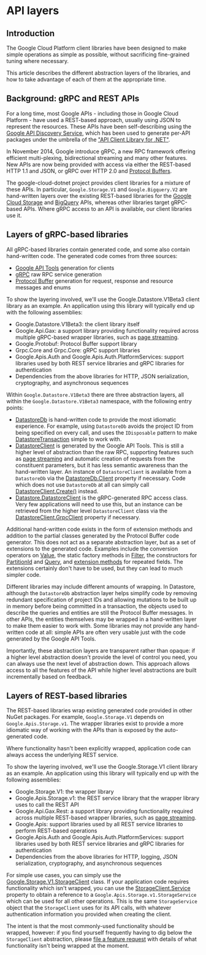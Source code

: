 # API layers

## Introduction

The Google Cloud Platform client libraries have been designed to make simple
operations as simple as possible, without sacrificing fine-grained tuning where
necessary.

This article describes the different abstraction layers of the libraries, and how to take
advantage of each of them at the appropriate time.

## Background: gRPC and REST APIs

For a long time, most Google APIs - including those in Google Cloud Platform - have
used a REST-based approach, usually using JSON to represent the resources. These APIs
have been self-describing using the [Google API Discovery Service](https://developers.google.com/discovery/),
which has been used to generate per-API packages under the umbrella of the
["API Client Library for .NET"](https://developers.google.com/api-client-library/dotnet).

In November 2014, Google introduce gRPC, a new RPC framework offering efficient multi-plexing,
bidirectional streaming and many other features. New APIs are now being provided with access via
either the REST-based HTTP 1.1 and JSON, or gRPC over HTTP 2.0 and
[Protocol Buffers](https://developers.google.com/protocol-buffers/).

The google-cloud-dotnet project provides client libraries for a mixture of these APIs. In particular,
`Google.Storage.V1` and `Google.Bigquery.V2` are hand-written layers over the existing REST-based
libraries for the [Google Cloud Storage](https://cloud.google.com/storage) and
[BigQuery](https://cloud.google.com/bigquery) APIs, whereas other libraries target gRPC-based APIs.
Where gRPC access to an API is available, our client libraries use it.

## Layers of gRPC-based libraries

All gRPC-based libraries contain generated code, and some also contain hand-written code. The 
generated code comes from three sources:

- [Google API Tools](https://github.com/googleapis/toolkit) generation for clients
- [gRPC](http://www.grpc.io) raw RPC service generation
- [Protocol Buffer](https://developers.google.com/protocol-buffers/) generation
  for request, response and resource messages and enums

To show the layering involved, we'll use the Google.Datastore.V1Beta3 client library as an example.
An application using this library will typically end up with the following assemblies:

- Google.Datastore.V1Beta3: the client library itself
- Google.Api.Gax: a support library providing functionality required across multiple
  gRPC-based wrapper libraries, such as [page streaming](page-streaming.md).
- Google.Protobuf: Protocol Buffer support library
- Grpc.Core and Grpc.Core: gRPC support libraries
- Google.Apis.Auth and Google.Apis.Auth.PlatformServices: support libraries used by both
  REST service libraries and gRPC libraries for authentication
- Dependencies from the above libraries for HTTP, JSON serialization, cryptography, and
  asynchronous sequences

Within `Google.Datastore.V1Beta3` there are three abstraction layers, all within
the `Google.Datastore.V1Beta3` namespace, with the following entry points:

- [DatastoreDb](../obj/api/Google.Datastore.V1Beta3.DatastoreDb.yml) is hand-written code
  to provide the most idiomatic experience. For example, using `DatastoreDb` avoids the project ID
  from being specified on every call, and uses the `IDisposable` pattern to make
  [DatastoreTransaction](../obj/api/Google.Datastore.V1Beta3.DatastoreTransaction.yml)
  simple to work with.
- [DatastoreClient](../obj/api/Google.Datastore.V1Beta3.DatastoreClient.yml) is generated by the
  Google API Tools. This is still a higher level of abstraction than the raw RPC, supporting 
  features such as [page streaming](page-streaming.md) and automatic creation of requests from the 
  constituent parameters, but it has less semantic awareness than the hand-written layer.
  An instance of `DatastoreClient` is available from a `DatastoreDb` via the
  [DatastoreDb.Client](../obj/api/Google.Datastore.V1Beta3.DatastoreDb.yml#Google_Datastore_V1Beta3_DatastoreDb_Client) property if necessary.
  Code which does not use `DatastoreDb` at all can simply call
  [DatastoreClient.Create()](../obj/api/Google.Datastore.V1Beta3.DatastoreClient.yml#Google_Datastore_V1Beta3_DatastoreClient_Create) instead.
- [Datastore.DatastoreClient](../obj/api/Google.Datastore.V1Beta3.Datastore.DatastoreClient.yml) is
  the gRPC-generated RPC access class. Very few applications will need to use this, but an instance can be retrieved
  from the higher level `DatastoreClient` class via the
  [DatastoreClient.GrpcClient](../obj/api/Google.Datastore.V1Beta3.DatastoreClient.yml#Google_Datastore_V1Beta3_DatastoreClient_GrpcClient) property if necessary.

Additional hand-written code exists in the form of extension methods and addition to the partial 
classes generated by the Protocol Buffer code generator. This does not act as a separate abstraction
layer, but as a set of extensions to the generated code. Examples include the conversion operators on
[Value](../obj/api/Google.Datastore.V1Beta3.Value.yml), the static factory methods
in [Filter](../obj/api/Google.Datastore.V1Beta3.Value.yml), the constructors
for [PartitionId](../obj/api/Google.Datastore.V1Beta3.PartitionId.yml) and
[Query](../obj/api/Google.Datastore.V1Beta3.Query.yml), and
[extension methods](../obj/api/Google.Datastore.V1Beta3.QueryExtensions.yml) for
repeated fields. The extensions certainly don't have to be used, but they can lead to much simpler code.

Different libraries may include different amounts of wrapping. In Datastore, although the
`DatastoreDb` abstraction layer helps simplify code by removing redundant specification of
project IDs and allowing mutations to be built up in memory before being committed in a transaction,
the objects used to describe the queries and entities are still the Protocol Buffer messages. In other
APIs, the entities themselves may be wrapped in a hand-written layer to make them easier to work with.
Some libraries may not provide any hand-written code at all: simple APIs are often very usable just
with the code generated by the Google API Tools.

Importantly, these abstraction layers are transparent rather than opaque: if a higher level abstraction
doesn't provide the level of control you need, you can always use the next level of abstraction down.
This approach allows access to all the features of the API while higher level abstractions are
built incrementally based on feedback.

## Layers of REST-based libraries

The REST-based libraries wrap existing generated code provided in other NuGet packages. For example,
`Google.Storage.V1` depends on `Google.Apis.Storage.v1`. The wrapper libraries exist to provide
a more idiomatic way of working with the APIs than is exposed by the auto-generated code.

Where functionality hasn't been explicitly wrapped, application code can always access
the underlying REST service.

To show the layering involved, we'll use the Google.Storage.V1 client library as an example.
An application using this library will typically end up with the following assemblies:

- Google.Storage.V1: the wrapper library
- Google.Apis.Storage.v1: the REST service library that the wrapper library uses to call the REST API
- Google.Api.Gax.Rest: a support library providing functionality required across multiple
  REST-based wrapper libraries, such as [page streaming](page-streaming.md).
- Google.Apis: support libraries used by all REST service libraries
  to perform REST-based operations
- Google.Apis.Auth and Google.Apis.Auth.PlatformServices: support libraries used by both
  REST service libraries and gRPC libraries for authentication
- Dependencies from the above libraries for HTTP, logging, JSON serialization, cryptography, and
  asynchronous sequences

For simple use cases, you can simply use the
[Google.Storage.V1.StorageClient](../obj/api/Google.Storage.V1.StorageClient.yml) class.
If your application code requires functionality which isn't wrapped, you can use the
[StorageClient.Service](../obj/api/Google.Storage.V1.StorageClient.yml##Google_Storage_V1_StorageClient_Service) property
to obtain a reference to a `Google.Apis.Storage.v1.StorageService` which can be used
for all other operations. This is the same `StorageService` object that the `StorageClient`
uses for its API calls, with whatever authentication information you provided when creating
the client.

The intent is that the most commonly-used functionality should be wrapped, however: if you
find yourself frequently having to dig below the `StorageClient` abstraction, please
[file a feature request](https://github.com/GoogleCloudPlatform/google-cloud-dotnet/issues/new)
with details of what functionality isn't being wrapped at the moment.
